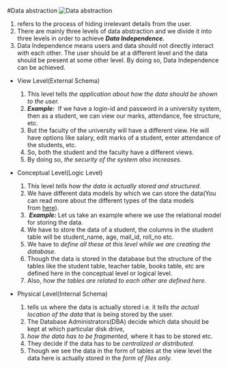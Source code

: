 #Data abstraction
![Data abstraction](https://s3.us-west-2.amazonaws.com/secure.notion-static.com/5bf5e19a-d26e-4ae8-9cc4-08dbe2024a98/Untitled.png?X-Amz-Algorithm=AWS4-HMAC-SHA256&X-Amz-Content-Sha256=UNSIGNED-PAYLOAD&X-Amz-Credential=AKIAT73L2G45EIPT3X45%2F20221214%2Fus-west-2%2Fs3%2Faws4_request&X-Amz-Date=20221214T170214Z&X-Amz-Expires=86400&X-Amz-Signature=07ee16bc4d38e3e4af3928afcc7fce57e4c4a6e3d12a3590f50f5c02a5e51633&X-Amz-SignedHeaders=host&response-content-disposition=filename%3D%22Untitled.png%22&x-id=GetObject)

1. refers to the process of hiding irrelevant details from the user.
2. There are mainly three levels of data abstraction and we divide it into three levels in order to achieve ***Data Independence.*** 
3. Data Independence means users and data should not directly interact with each other. The user should be at a different level and the data should be present at some other level. By doing so, Data Independence can be achieved.

- View Level(External Schema)
    1. This level tells *the application about how the data should be shown to the user.* 
    2. ***Example:*** 
    If we have a login-id and password in a university system, then as a student, we can view our marks, attendance, fee structure, etc. 
    3. But the faculty of the university will have a different view. He will have options like salary, edit marks of a student, enter attendance of the students, etc. 
    4. So, both the student and the faculty have a different views. 
    5. By doing so, *the security of the system also increases.*

- Conceptual Level(Logic Level)
    1. This level *tells how the data is actually stored and structured*. 
    2. We have different data models by which we can store the data(You can read more about the different types of the data models from [here](https://afteracademy.com/blog/what-is-data-model-in-dbms-and-what-are-its-types)).
    3.  ***Example:*** Let us take an example where we use the relational model for storing the data. 
    4. We have to store the data of a student, the columns in the student table will be student_name, age, mail_id, roll_no etc. 
    5. We have to *define all these at this level while we are creating the database.* 
    6. Though the data is stored in the database but the structure of the tables like the student table, teacher table, books table, etc are defined here in the conceptual level or logical level.
    7.  Also, *how the tables are related to each other are defined here.*

- Physical Level(Internal Schema)
    1. tells us where the data is actually stored i.e. it *tells the actual location of the data* that is being stored by the user. 
    2. The Database Administrators(DBA) decide which data should be kept at which particular disk drive, 
    3. *how the data has to be fragmented,* where it has to be stored etc. 
    4. They decide if the data has to be *centralized or distributed.* 
    5. Though we see the data in the form of tables at the view level the data here is actually stored in the *form of files only.*
